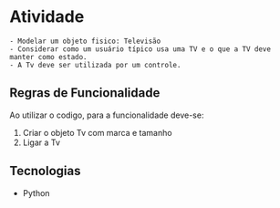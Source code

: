 # Atividade

    - Modelar um objeto fisico: Televisão
    - Considerar como um usuário típico usa uma TV e o que a TV deve manter como estado.
    - A Tv deve ser utilizada por um controle.

## Regras de Funcionalidade
Ao utilizar o codigo, para a funcionalidade deve-se:
1. Criar o objeto Tv com marca e tamanho
2. Ligar a Tv

## Tecnologias

* Python
